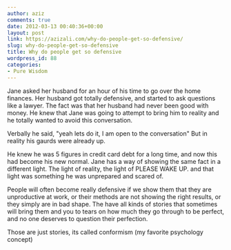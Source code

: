 ```yaml
---
author: aziz
comments: true
date: 2012-03-13 00:40:36+00:00
layout: post
link: https://azizali.com/why-do-people-get-so-defensive/
slug: why-do-people-get-so-defensive
title: Why do people get so defensive
wordpress_id: 88
categories:
- Pure Wisdom
---
```


Jane asked her husband for an hour of his time to go over the home finances. Her husband got totally defensive, and started to ask questions like a lawyer. The fact was that her husband had never been good with money. He knew that Jane was going to attempt to bring him to reality and he totally wanted to avoid this conversation.

Verbally he said, "yeah lets do it, I am open to the conversation" But in reality his gaurds were already up.

He knew he was 5 figures in credit card debt for a long time, and now this had become his new normal. Jane has a way of showing the same fact in a different light. The light of reality, the light of PLEASE WAKE UP. and that light was something he was unprepared and scared of.

People will often become really defensive if we show them that they are unproductive at work, or their methods are not showing the right results, or they simply are in bad shape. The have all kinds of stories that sometimes will bring them and you to tears on how much they go through to be perfect, and no one deserves to question their perfection.

Those are just stories, its called conformism (my favorite psychology concept)
